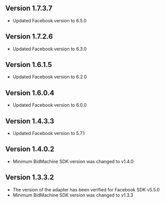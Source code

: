 ## Version 1.7.3.7
* Updated Facebook version to 6.5.0

## Version 1.7.2.6
* Updated Facebook version to 6.3.0

## Version 1.6.1.5
* Updated Facebook version to 6.2.0

## Version 1.6.0.4
* Updated Facebook version to 6.0.0

## Version 1.4.3.3
* Updated Facebook version to 5.7.1

## Version 1.4.0.2
* Minimum BidMachine SDK version was changed to v1.4.0

## Version 1.3.3.2
* The version of the adapter has been verified for Facebook SDK v5.5.0
* Minimum BidMachine SDK version was changed to v1.3.3